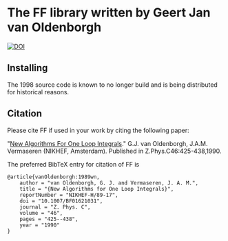 # The FF library written by Geert Jan van Oldenborgh

[![DOI](https://zenodo.org/badge/DOI/10.5281/zenodo.14542887.svg)](https://doi.org/10.5281/zenodo.14542887)

## Installing

The 1998 source code is known to no longer build and is being distributed for historical reasons.

## Citation

Please cite FF if used in your work by citing the following paper:

"[New Algorithms For One Loop Integrals](https://inspirehep.net/literature/282949)."
G.J. van Oldenborgh, J.A.M. Vermaseren (NIKHEF, Amsterdam).
Published in Z.Phys.C46:425-438,1990.

The preferred BibTeX entry for citation of FF is

```
@article{vanOldenborgh:1989wn,
    author = "van Oldenborgh, G. J. and Vermaseren, J. A. M.",
    title = "{New Algorithms for One Loop Integrals}",
    reportNumber = "NIKHEF-H/89-17",
    doi = "10.1007/BF01621031",
    journal = "Z. Phys. C",
    volume = "46",
    pages = "425--438",
    year = "1990"
}
```
